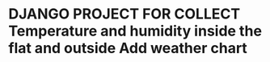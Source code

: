 DJANGO PROJECT FOR COLLECT Temperature and humidity inside the flat and outside
 Add weather chart
=========================
